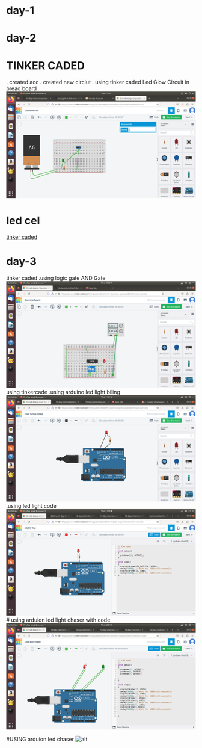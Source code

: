 # day-1
# day-2
# TINKER CADED 
. created acc
. created new circiut
. using tinker caded Led Glow Circuit in bread board
![alt hii](https://github.com/2003SHINTO/10-day-internship/blob/main/day1/Screenshot%20from%202023-05-09%2012-36-53.png)
 # led cel
[tinker caded](https://www.tinkercad.com/things/a1ugtvcB2yg-ied-cel)
# day-3
 tinker caded
 .using logic gate AND Gate
 ![alt simulation](https://github.com/2003SHINTO/10-day-internship/blob/main/day1/Screenshot%20from%202023-05-11%2010-35-35.png)
using tinkercade
 .using arduino led light biling
 ![alt simulation](https://github.com/2003SHINTO/10-day-internship/blob/main/day1/Screenshot%20from%202023-05-11%2011-31-41.png)
  .using led light code
   ![alt codeing](https://github.com/2003SHINTO/10-day-internship/blob/main/day1/Screenshot%20from%202023-05-11%2011-50-44.png)
     # using arduion led light chaser with code
     ![alt loading](https://github.com/2003SHINTO/10-day-internship/blob/main/day1/Screenshot%20from%202023-05-11%2012-34-43.png)
  
 #USING arduion led chaser
 ![alt]()
